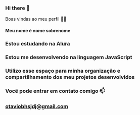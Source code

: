 ### Hi there 👋
 Boas vindas ao meu perfil 💙💙
#### Meu nome é nome sobrenome
### Estou estudando na Alura
### Estou me desenvolvendo na linguagem JavaScript
### Utilizo esse espaço para minha organização e compartilhamento dos meu projetos desenvolvidos
### Você pode entrar em contato comigo 📫
### otaviobhsjdj@gmail.com
